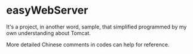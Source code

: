 # easyWebServer
It's a project, in another word, sample, that simplified programmed by my own understanding about Tomcat.

More detailed Chinese comments in codes can help for reference.
